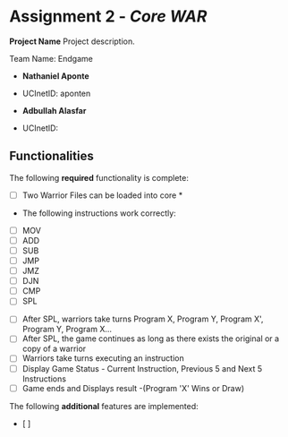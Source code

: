 # Assignment 2 - *Core WAR*

**Project Name** Project description.

Team Name: Endgame
* **Nathaniel Aponte**
- UCInetID: aponten
* **Adbullah Alasfar**
- UCInetID: 

## Functionalities
[//]: # (Write [x] to mark off what was accomplished.<br/>)
The following **required** functionality is complete:

* [ ] Two Warrior Files can be loaded into core *
* The following instructions work correctly:
- [ ] MOV 
- [ ] ADD
- [ ] SUB
- [ ] JMP
- [ ] JMZ
- [ ] DJN
- [ ] CMP
- [ ] SPL
* [ ] After SPL, warriors take turns 
Program X, Program Y, Program X', Program Y, Program X...
* [ ] After SPL, the game continues as long as there exists the original or a copy of a warrior
* [ ] Warriors take turns executing an instruction
* [ ] Display Game Status - Current Instruction, Previous 5 and Next 5 Instructions
* [ ] Game ends and Displays result -(Program 'X' Wins or Draw)

[//]: # (* [ ] Got any features?)
The following **additional** features are implemented:<br/>
* [ ] 
